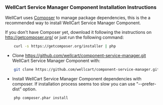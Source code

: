 ### WellCart Service Manager Component Installation Instructions

WellCart uses [Composer][1] to manage package dependencies, this is the a recommended way to install WellCart Service Manager Component.

If you don't have Composer yet, download it following the instructions on http://getcomposer.org/
or just run the following command:

```bash
    curl -s https://getcomposer.org/installer | php
```

- Clone https://github.com/wellcart/component-service-manager.git WellCart Service Manager Component with:

```bash
    git clone https://github.com/wellcart/component-service-manager.git
```
- Install WellCart Service Manager Component dependencies with composer. If installation process seems too slow you can use "--prefer-dist" option.

```bash
    php composer.phar install
```

[1]:  http://getcomposer.org/